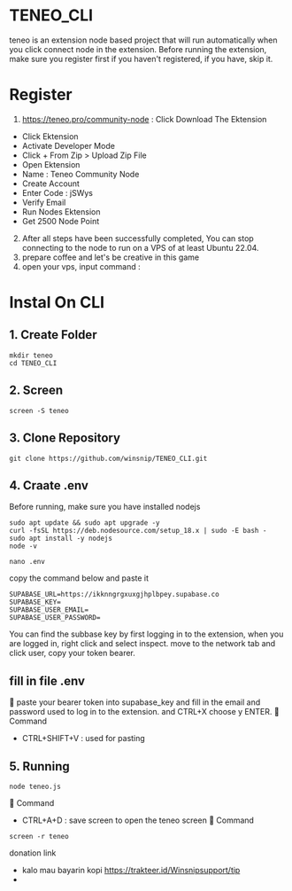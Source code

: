 # TENEO_CLI
teneo is an extension node based project that will run automatically when you click connect node in the extension.
Before running the extension, make sure you register first if you haven't registered, if you have, skip it.
# Register
1. https://teneo.pro/community-node : Click Download The Ektension
- Click Ektension
- Activate Developer Mode
- Click + From Zip > Upload Zip File
- Open Ektension
- Name : Teneo Community Node
- Create Account
- Enter Code : jSWys
- Verify Email
- Run Nodes Ektension
- Get 2500 Node Point
2. After all steps have been successfully completed, You can stop connecting to the node to run on a VPS of at least Ubuntu 22.04.
3. prepare coffee and let's be creative in this game
4. open your vps, input command :

# Instal On CLI
## 1. Create Folder
```
mkdir teneo
cd TENEO_CLI
```
## 2. Screen
```
screen -S teneo
```
## 3. Clone Repository
```
git clone https://github.com/winsnip/TENEO_CLI.git
```
## 4. Craate .env
Before running, make sure you have installed nodejs
```
sudo apt update && sudo apt upgrade -y
curl -fsSL https://deb.nodesource.com/setup_18.x | sudo -E bash -
sudo apt install -y nodejs
node -v
```
```
nano .env
```
copy the command below and paste it
```
SUPABASE_URL=https://ikknngrgxuxgjhplbpey.supabase.co
SUPABASE_KEY=
SUPABASE_USER_EMAIL=
SUPABASE_USER_PASSWORD=
```
You can find the subbase key by first logging in to the extension, when you are logged in, right click and select inspect.
move to the network tab and click user, copy your token bearer.
## fill in file .env
📌 paste your bearer token into supabase_key and fill in the email and password used to log in to the extension. and CTRL+X choose y ENTER.
📌 Command
- CTRL+SHIFT+V : used for pasting
## 5. Running
```
node teneo.js
```
📌 Command
- CTRL+A+D     : save screen
to open the teneo screen
📌 Command
```
screen -r teneo
```
donation link
- kalo mau bayarin kopi https://trakteer.id/Winsnipsupport/tip
- 



